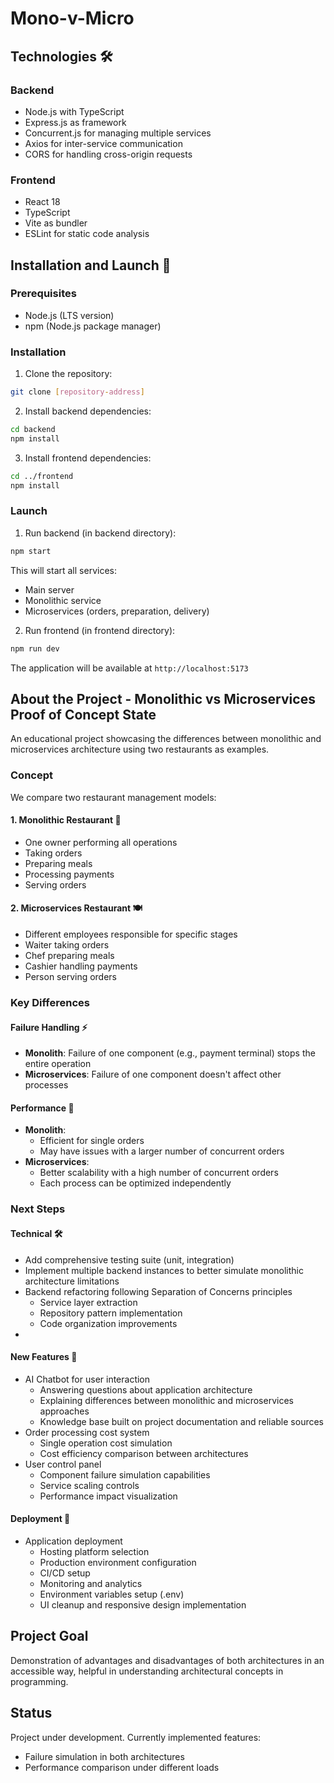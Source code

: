 # Mono-v-Micro

## Technologies 🛠️

### Backend
- Node.js with TypeScript
- Express.js as framework
- Concurrent.js for managing multiple services
- Axios for inter-service communication
- CORS for handling cross-origin requests

### Frontend
- React 18
- TypeScript
- Vite as bundler
- ESLint for static code analysis

## Installation and Launch 🚀

### Prerequisites
- Node.js (LTS version)
- npm (Node.js package manager)

### Installation

1. Clone the repository:
```bash
git clone [repository-address]
```

2. Install backend dependencies:
```bash
cd backend
npm install
```

3. Install frontend dependencies:
```bash
cd ../frontend
npm install
```

### Launch

1. Run backend (in backend directory):
```bash
npm start
```
This will start all services:
- Main server
- Monolithic service
- Microservices (orders, preparation, delivery)

2. Run frontend (in frontend directory):
```bash
npm run dev
```

The application will be available at `http://localhost:5173`

## About the Project - Monolithic vs Microservices Proof of Concept State
An educational project showcasing the differences between monolithic and microservices architecture using two restaurants as examples.

### Concept
We compare two restaurant management models:

#### 1. Monolithic Restaurant 🍝
- One owner performing all operations
- Taking orders
- Preparing meals
- Processing payments
- Serving orders

#### 2. Microservices Restaurant 🍽️
- Different employees responsible for specific stages
- Waiter taking orders
- Chef preparing meals
- Cashier handling payments
- Person serving orders

### Key Differences

#### Failure Handling ⚡
- **Monolith**: Failure of one component (e.g., payment terminal) stops the entire operation
- **Microservices**: Failure of one component doesn't affect other processes

#### Performance 🚀
- **Monolith**: 
  - Efficient for single orders
  - May have issues with a larger number of concurrent orders
- **Microservices**:
  - Better scalability with a high number of concurrent orders
  - Each process can be optimized independently

### Next Steps

#### Technical 🛠️
- Add comprehensive testing suite (unit, integration)
- Implement multiple backend instances to better simulate monolithic architecture limitations
- Backend refactoring following Separation of Concerns principles
  - Service layer extraction
  - Repository pattern implementation
  - Code organization improvements
- 

#### New Features 🎯
- AI Chatbot for user interaction
  - Answering questions about application architecture
  - Explaining differences between monolithic and microservices approaches
  - Knowledge base built on project documentation and reliable sources
- Order processing cost system
  - Single operation cost simulation
  - Cost efficiency comparison between architectures
- User control panel
  - Component failure simulation capabilities
  - Service scaling controls
  - Performance impact visualization

#### Deployment 🚀
- Application deployment
  - Hosting platform selection
  - Production environment configuration
  - CI/CD setup
  - Monitoring and analytics
  - Environment variables setup (.env)
  - UI cleanup and responsive design implementation



## Project Goal
Demonstration of advantages and disadvantages of both architectures in an accessible way, helpful in understanding architectural concepts in programming.

## Status
Project under development. Currently implemented features:
- Failure simulation in both architectures
- Performance comparison under different loads